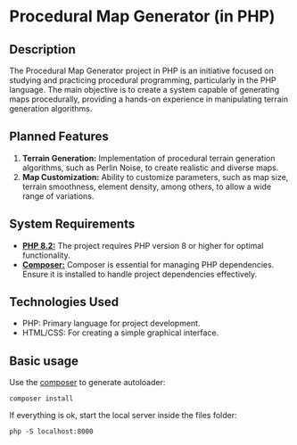 # Procedural Map Generator (in PHP)

## Description

The Procedural Map Generator project in PHP is an initiative focused on studying and practicing procedural programming, particularly in the PHP language. The main objective is to create a system capable of generating maps procedurally, providing a hands-on experience in manipulating terrain generation algorithms.

## Planned Features

1. **Terrain Generation:** Implementation of procedural terrain generation algorithms, such as Perlin Noise, to create realistic and diverse maps.
2. **Map Customization:** Ability to customize parameters, such as map size, terrain smoothness, element density, among others, to allow a wide range of variations.

## System Requirements

- **[PHP 8.2:](https://www.php.net/downloads)** The project requires PHP version 8 or higher for optimal functionality.
- **[Composer:](https://getcomposer.org/)** Composer is essential for managing PHP dependencies. Ensure it is installed to handle project dependencies effectively.

## Technologies Used

- PHP: Primary language for project development.
- HTML/CSS: For creating a simple graphical interface.

## Basic usage

Use the [composer](https://getcomposer.org/) to generate autoloader:

```
composer install
```

If everything is ok, start the local server inside the files folder:

```
php -S localhost:8000
```
